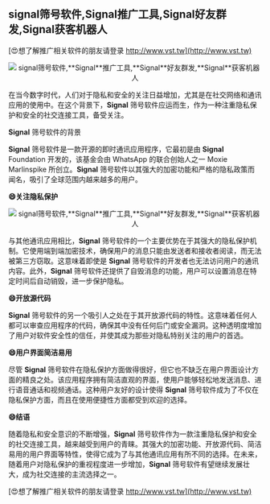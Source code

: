 ## **signal筛号软件,**Signal**推广工具,**Signal**好友群发,**Signal**获客机器人**

[😍想了解推广相关软件的朋友请登录 http://www.vst.tw](http://www.vst.tw)

 <center><img src="https://vst.tw/MP4/tuiguang/png/6.png" alt="signal筛号软件,**Signal**推广工具,**Signal**好友群发,**Signal**获客机器人"></center>

在当今数字时代，人们对于隐私和安全的关注日益增加，尤其是在社交网络和通讯应用的使用中。在这个背景下，**Signal** 筛号软件应运而生，作为一种注重隐私保护和安全的社交连接工具，备受关注。

**Signal** 筛号软件的背景

**Signal** 筛号软件是一款开源的即时通讯应用程序，它最初是由 **Signal** Foundation 开发的，该基金会由 WhatsApp 的联合创始人之一 Moxie Marlinspike 所创立。**Signal** 筛号软件以其强大的加密功能和严格的隐私政策而闻名，吸引了全球范围内越来越多的用户。

**😄关注隐私保护**

 <center><img src="https://vst.tw/MP4/tuiguang/png/7.png" alt="signal筛号软件,**Signal**推广工具,**Signal**好友群发,**Signal**获客机器人"></center>

与其他通讯应用相比，**Signal** 筛号软件的一个主要优势在于其强大的隐私保护机制。它使用端到端加密技术，确保用户的消息只能由发送者和接收者阅读，而无法被第三方窃取。这意味着即使是 **Signal** 筛号软件的开发者也无法访问用户的通讯内容。此外，**Signal** 筛号软件还提供了自毁消息的功能，用户可以设置消息在特定时间后自动销毁，进一步保护隐私。

**😄开放源代码**

**Signal** 筛号软件的另一个吸引人之处在于其开放源代码的特性。这意味着任何人都可以审查应用程序的代码，确保其中没有任何后门或安全漏洞。这种透明度增加了用户对软件安全性的信任，并使其成为那些对隐私特别关注的用户的首选。

**😄用户界面简洁易用**

尽管 **Signal** 筛号软件在隐私保护方面做得很好，但它也不缺乏在用户界面设计方面的精良之处。该应用程序拥有简洁直观的界面，使用户能够轻松地发送消息、进行语音通话和视频通话。这种用户友好的设计使得 **Signal** 筛号软件成为了不仅在隐私保护方面，而且在使用便捷性方面都受到欢迎的选择。

**😄结语**

随着隐私和安全意识的不断增强，**Signal** 筛号软件作为一款注重隐私保护和安全的社交连接工具，越来越受到用户的青睐。其强大的加密功能、开放源代码、简洁易用的用户界面等特性，使得它成为了与其他通讯应用有所不同的选择。在未来，随着用户对隐私保护的重视程度进一步增加，**Signal** 筛号软件有望继续发展壮大，成为社交连接的主流选择之一。

[😍想了解推广相关软件的朋友请登录 http://www.vst.tw](http://www.vst.tw)



